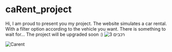 # caRent_project
Hi, I am proud to present you my project.
The website simulates a car rental. With a filter option according to the vehicle you want.
There is something to wait for...
The project will be upgraded soon :)
![רכבים 3](https://github.com/user-attachments/assets/079f559b-21b0-4577-8142-7c311599eeab)

![Carent](https://github.com/user-attachments/assets/e47f0f7a-414c-4da1-ba91-e37e70154024)
